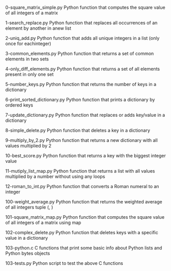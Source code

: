0-square_matrix_simple.py	Python function that computes the square value of all integers of a matrix

1-search_replace.py		Python function that replaces all occurrences of an element by another in anew list

2-uniq_add.py			Python function that adds all unique integers in a list (only once for eachinteger)

3-common_elements.py		Python function that returns a set of common elements in two sets

4-only_diff_elements.py		Python function that returns a set of all elements present in only one set

5-number_keys.py		Python function that returns the number of keys in a dictionary

6-print_sorted_dictionary.py	Python function that prints a dictionary by ordered keys

7-update_dictionary.py		Python function that replaces or adds key/value in a dictionary

8-simple_delete.py		Python function that deletes a key in a dictionary

9-multiply_by_2.py		Python function that returns a new dictionary with all values multiplied by 2

10-best_score.py		Python function that returns a key with the biggest integer value

11-mutiply_list_map.py		Python function that returns a list with all values multiplied by a number without using any loops

12-roman_to_int.py		Python function that converts a Roman numeral to an integer

100-weight_average.py		Python function that returns the weighted average of all integers tuple (, )

101-square_matrix_map.py	Python function that computes the square value of all integers of a matrix using map

102-complex_delete.py		Python function that deletes keys with a specific value in a dictionary

103-python.c			C functions that print some basic info about Python lists and Python bytes objects

103-tests.py			Python script to test the above C functions